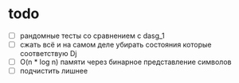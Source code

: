 # todo
- [ ] рандомные тесты со сравнением с dasg_1
- [ ] сжать всё и на самом деле убирать состояния которые соответствую Dj
- [ ] O(n * log n) памяти через бинарное представление символов
- [ ] подчистить лишнее
